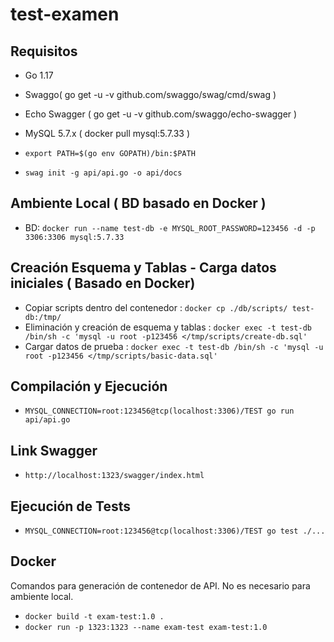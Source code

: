# test-examen

## Requisitos

* Go 1.17
* Swaggo( go get -u -v github.com/swaggo/swag/cmd/swag )
* Echo Swagger ( go get -u -v github.com/swaggo/echo-swagger )
* MySQL 5.7.x ( docker pull mysql:5.7.33 )

* `export PATH=$(go env GOPATH)/bin:$PATH`
* `swag init -g api/api.go -o api/docs`


## Ambiente Local ( BD basado en Docker )

* BD: `docker run --name test-db -e MYSQL_ROOT_PASSWORD=123456 -d -p 3306:3306 mysql:5.7.33`

## Creación Esquema y Tablas - Carga datos iniciales ( Basado en Docker)

* Copiar scripts dentro del contenedor : `docker cp ./db/scripts/ test-db:/tmp/`
* Eliminación y creación de esquema y tablas : `docker exec -t test-db /bin/sh -c 'mysql -u root -p123456 </tmp/scripts/create-db.sql'`
* Cargar datos de prueba : `docker exec -t test-db /bin/sh -c 'mysql -u root -p123456 </tmp/scripts/basic-data.sql'`

## Compilación y Ejecución

* `MYSQL_CONNECTION=root:123456@tcp(localhost:3306)/TEST go run api/api.go`

## Link Swagger

* `http://localhost:1323/swagger/index.html`

## Ejecución de Tests

* `MYSQL_CONNECTION=root:123456@tcp(localhost:3306)/TEST go test ./...`

## Docker

Comandos para generación de contenedor de API. No es necesario para ambiente local.

* `docker build -t exam-test:1.0 .`
* `docker run -p 1323:1323 --name exam-test exam-test:1.0`
